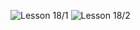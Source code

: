 ![Lesson 18/1](https://github.com/spectrumcomputing/ZX-Spectrum/blob/main/The%20Complete%20Machine%20Code%20Tutor/Images/MachineCodeTutor_Lesson18_001.png)
![Lesson 18/2](https://github.com/spectrumcomputing/ZX-Spectrum/blob/main/The%20Complete%20Machine%20Code%20Tutor/Images/MachineCodeTutor_Lesson18_002.png)
